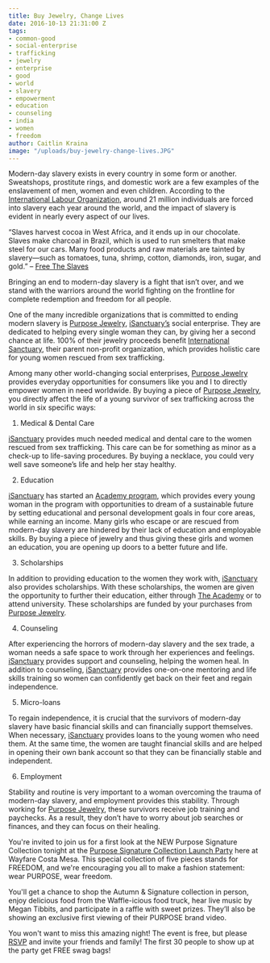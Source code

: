 ```yaml
---
title: Buy Jewelry, Change Lives
date: 2016-10-13 21:31:00 Z
tags:
- common-good
- social-enterprise
- trafficking
- jewelry
- enterprise
- good
- world
- slavery
- empowerment
- education
- counseling
- india
- women
- freedom
author: Caitlin Kraina
image: "/uploads/buy-jewelry-change-lives.JPG"
---
```


Modern-day slavery exists in every country in some form or another. Sweatshops, prostitute rings, and domestic work are a few examples of the enslavement of men, women and even children. According to the [International Labour Organization](http://www.ilo.org/global/lang--en/index.htm), around 21 million individuals are forced into slavery each year around the world, and the impact of slavery is evident in nearly every aspect of our lives. <!-- more -->

“Slaves harvest cocoa in West Africa, and it ends up in our chocolate. Slaves make charcoal in Brazil, which is used to run smelters that make steel for our cars. Many food products and raw materials are tainted by slavery—such as tomatoes, tuna, shrimp, cotton, diamonds, iron, sugar, and gold.” – [Free The Slaves](http://www.freetheslaves.net)

Bringing an end to modern-day slavery is a fight that isn’t over, and we stand with the warriors around the world fighting on the frontline for complete redemption and freedom for all people.

One of the many incredible organizations that is committed to ending modern slavery is [Purpose Jewelry](http://www.purposejewelry.org), [iSanctuary’s](http://www.isanctuary.org) social enterprise. They are dedicated to helping every single woman they can, by giving her a second chance at life. 100% of their jewelry proceeds benefit [International Sanctuary](http://www.isanctuary.org), their parent non-profit organization, which provides holistic care for young women rescued from sex trafficking.

Among many other world-changing social enterprises, [Purpose Jewelry](http://www.purposejewelry.org) provides everyday opportunities for consumers like you and I to directly empower women in need worldwide. By buying a piece of [Purpose Jewelry](http://www.purposejewelry.org), you directly affect the life of a young survivor of sex trafficking across the world in six specific ways:

1. Medical & Dental Care

[iSanctuary](http://www.isanctuary.org) provides much needed medical and dental care to the women rescued from sex trafficking. This care can be for something as minor as a check-up to life-saving procedures. By buying a necklace, you could very well save someone’s life and help her stay healthy.

2. Education

[iSanctuary](http://www.isanctuary.org) has started an [Academy program](http://www.isanctuary.org/academy/), which provides every young woman in the program with opportunities to dream of a sustainable future by setting educational and personal development goals in four core areas, while earning an income. Many girls who escape or are rescued from modern-day slavery are hindered by their lack of education and employable skills. By buying a piece of jewelry and thus giving these girls and women an education, you are opening up doors to a better future and life.

3. Scholarships

In addition to providing education to the women they work with, [iSanctuary](http://www.isanctuary.org) also provides scholarships. With these scholarships, the women are given the opportunity to further their education, either through [The Academy](http://www.isanctuary.org/academy/) or to attend university. These scholarships are funded by your purchases from [Purpose Jewelry](http://www.purposejewelry.org).

4. Counseling

After experiencing the horrors of modern-day slavery and the sex trade, a woman needs a safe space to work through her experiences and feelings. [iSanctuary](http://www.isanctuary.org) provides support and counseling, helping the women heal. In addition to counseling, [iSanctuary](http://www.isanctuary.org) provides one-on-one mentoring and life skills training so women can confidently get back on their feet and regain independence.

5. Micro-loans

To regain independence, it is crucial that the survivors of modern-day slavery have basic financial skills and can financially support themselves. When necessary, [iSanctuary](http://www.isanctuary.org) provides loans to the young women who need them. At the same time, the women are taught financial skills and are helped in opening their own bank account so that they can be financially stable and independent.

6. Employment

Stability and routine is very important to a woman overcoming the trauma of modern-day slavery, and employment provides this stability. Through working for [Purpose Jewelry](http://www.purposejewelry.org), these survivors receive job training and paychecks. As a result, they don’t have to worry about job searches or finances, and they can focus on their healing.

You're invited to join us for a first look at the NEW Purpose Signature Collection tonight at the [Purpose Signature Collection Launch Party](https://wayfare.ticketleap.com/purpose-signature-collection/) here at Wayfare Costa Mesa. This special collection of five pieces stands for FREEDOM, and we're encouraging you all to make a fashion statement: wear PURPOSE, wear freedom.

You'll get a chance to shop the Autumn & Signature collection in person, enjoy delicious food from the Waffle-icious food truck, hear live music by Megan Tibbits, and participate in a raffle with sweet prizes. They’ll also be showing an exclusive first viewing of their PURPOSE brand video.

You won't want to miss this amazing night! The event is free, but please [RSVP](https://wayfare.ticketleap.com/purpose-signature-collection/) and invite your friends and family! The first 30 people to show up at the party get FREE swag bags!